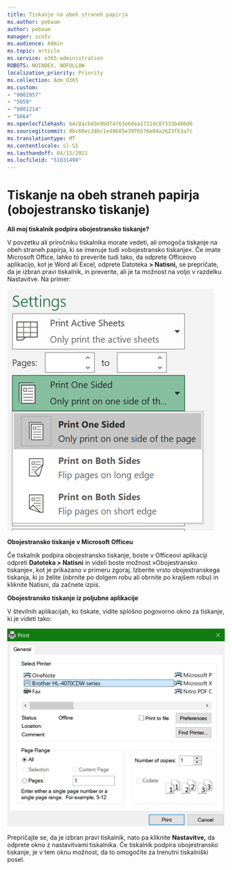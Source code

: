 ```yaml
---
title: Tiskanje na obeh straneh papirja
ms.author: pebaum
author: pebaum
manager: scotv
ms.audience: Admin
ms.topic: article
ms.service: o365-administration
ROBOTS: NOINDEX, NOFOLLOW
localization_priority: Priority
ms.collection: Adm_O365
ms.custom:
- "9002957"
- "5659"
- "9001214"
- "5664"
ms.openlocfilehash: b4c8acbd3e9bd74763e6dea1721dc87333b4b6d6
ms.sourcegitcommit: 8bc60ec34bc1e40685e3976576e04a2623f63a7c
ms.translationtype: MT
ms.contentlocale: sl-SI
ms.lasthandoff: 04/15/2021
ms.locfileid: "51831498"
---
```

# <a name="printing-on-both-sides-of-paper-duplex-printing"></a>Tiskanje na obeh straneh papirja (obojestransko tiskanje)

**Ali moj tiskalnik podpira obojestransko tiskanje?**

V povzetku ali priročniku tiskalnika morate vedeti, ali omogoča tiskanje na obeh straneh papirja, ki se imenuje tudi »obojestransko tiskanje«. Če imate Microsoft Office, lahko to preverite tudi tako, da odprete Officeovo aplikacijo, kot je Word ali Excel, odprete Datoteka **> Natisni,** se prepričate, da je izbran pravi tiskalnik, in preverite, ali je ta možnost na voljo v razdelku Nastavitve. Na primer: 

![Nastavitve tiskalnika](media/print-settings.png)

**Obojestransko tiskanje v Microsoft Officeu**

Če tiskalnik podpira obojestransko tiskanje, boste v Officeovi aplikaciji odpreti **Datoteka > Natisni** in videli boste možnost »Obojestransko tiskanje«, kot je prikazano v primeru zgoraj.  Izberite vrsto obojestranskega tiskanja, ki jo želite (obrnite po dolgem robu ali obrnite po krajšem robu) in kliknite Natisni, da začnete izpis. 

**Obojestransko tiskanje iz poljubne aplikacije**

V številnih aplikacijah, ko tiskate, vidite splošno pogovorno okno za tiskanje, ki je videti tako: 

![Pogovorno okno »Tiskanje«](media/print-dialog.png)

Prepričajte se, da je izbran pravi tiskalnik, nato pa kliknite **Nastavitve,** da odprete okno z nastavitvami tiskalnika. Če tiskalnik podpira obojestransko tiskanje, je v tem oknu možnost, da to omogočite za trenutni tiskalniški posel.
